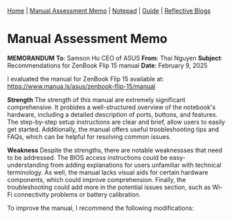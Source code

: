 [Home](index.md) | [Manual Assessment Memo](manual_assessment_memo.md) | [Notepad](notepad.md) | [Guide](soon.md) | [Reflective Blogs](reflective_blogs.md) 

# Manual Assessment Memo

**MEMORANDUM**
**To**: Samson Hu CEO of ASUS
**From**: Thai Nguyen
**Subject**: Recommendations for ZenBook Flip 15 manual
**Date**: February 9, 2025

I evaluated the manual for ZenBook Flip 15 available at: https://www.manua.ls/asus/zenbook-flip-15/manual

**Strength**
The strength of this manual are extremely significant comprehensive. It probides a well-structured overview of the notebook's hardware, including a detailed description of ports, buttons, and features. The step-by-step setup instructions are clear and brief, allow users to easily get started. Additionally, the manual offers useful troobleshooting tips and FAQs, which can be helpful for resolving common issues.

**Weakness**
Despite the strengths, there are notable weaknessses that need to be addressed. The BIOS access instructions could be easy-understanding from adding explanations for users unfamiliar with technical terminology. As well, the manual lacks visual aids for certain hardware components, which could improve comprehension. Finally, the troubleshooting could add more in the potential issues section, such as Wi-Fi connectivity problems or battery calibration. 

To improve the manual, I recommend the following modifications:
